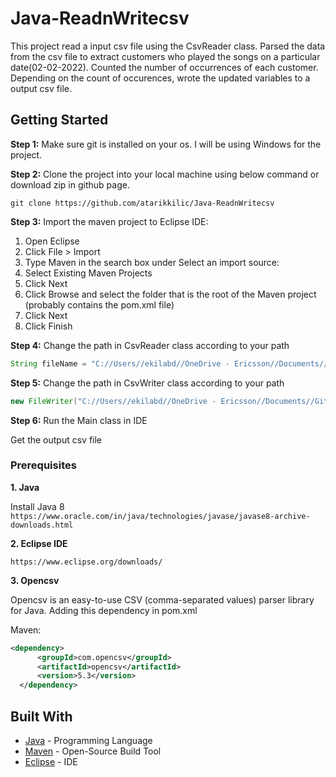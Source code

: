 # Java-ReadnWritecsv

This project read a input csv file using the CsvReader class. Parsed the data from the csv file to extract customers who played the songs on a particular date(02-02-2022).
Counted the number of occurrences of each customer. Depending on the count of occurences, wrote the updated variables to a output csv file.

## Getting Started

**Step 1:** Make sure git is installed on your os. I will be using Windows for the project.

**Step 2:** Clone the project into your local machine using below command or download zip in github page.

```git clone https://github.com/atarikkilic/Java-ReadnWritecsv```

**Step 3:** Import the maven project to Eclipse IDE:

1. Open Eclipse
2. Click File > Import
3. Type Maven in the search box under Select an import source:
4. Select Existing Maven Projects
5. Click Next
6. Click Browse and select the folder that is the root of the Maven project (probably contains the pom.xml file)
7. Click Next
8. Click Finish

**Step 4:** Change the path in CsvReader class according to your path

```java
String fileName = "C://Users//ekilabd//OneDrive - Ericsson//Documents//GitHub//Java-ReadnWritecsv//input-data.csv";
```

**Step 5:** Change the path in CsvWriter class according to your path

```java
new FileWriter("C://Users//ekilabd//OneDrive - Ericsson//Documents//GitHub//Java-ReadnWritecsv//output-data.csv")
```

**Step 6:** Run the Main class in IDE

Get the output csv file

### Prerequisites

**1. Java**

Install Java 8
```https://www.oracle.com/in/java/technologies/javase/javase8-archive-downloads.html```

**2. Eclipse IDE**

```https://www.eclipse.org/downloads/```

**3. Opencsv**

Opencsv is an easy-to-use CSV (comma-separated values) parser library for Java. Adding this dependency in pom.xml 

Maven:
```xml
<dependency>
      <groupId>com.opencsv</groupId>
      <artifactId>opencsv</artifactId>
      <version>5.3</version>
  </dependency>
```



## Built With

* [Java](https://www.java.com/en/download/) - Programming Language
* [Maven](https://maven.apache.org/index.html) - Open-Source Build Tool
* [Eclipse](https://www.eclipse.org/) - IDE
